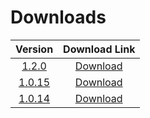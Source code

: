 # Downloads

| Version       | Download Link        |
|:-------------:|:-------------:|
| [1.2.0](https://github.com/RedisGraph/RedisGraph/releases/tag/v1.2.0)        | [Download](https://s3.amazonaws.com/redismodules/redisgraph/redisgraph.Linux-x86_64.1.2.0.zip) |
| [1.0.15](https://github.com/RedisGraph/RedisGraph/releases/tag/v1.0.15)        | [Download](https://s3.amazonaws.com/redismodules/redisgraph/redisgraph.Linux-x86_64.1.0.15.zip) |
| [1.0.14](https://github.com/RedisGraph/RedisGraph/releases/tag/v1.0.14)        | [Download](https://s3.amazonaws.com/redismodules/redisgraph/redisgraph.Linux-x86_64.1.0.14.zip) |
